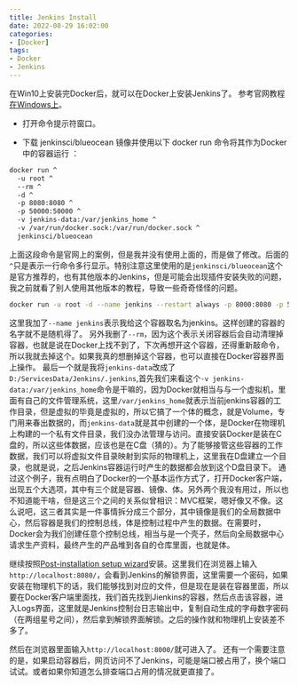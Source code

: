 ```yaml
---
title: Jenkins Install
date: 2022-08-29 16:02:00
categories:
- [Docker]
tags:
- Docker
- Jenkins
---
```


在Win10上安装完Docker后，就可以在Docker上安装Jenkins了。
参考官网教程[在Windows上](https://www.jenkins.io/zh/doc/book/installing/)。

- 打开命令提示符窗口。

- 下载 jenkinsci/blueocean 镜像并使用以下 docker run 命令将其作为Docker中的容器运行 ：

```bash
docker run ^
  -u root ^
  --rm ^
  -d ^
  -p 8080:8080 ^
  -p 50000:50000 ^
  -v jenkins-data:/var/jenkins_home ^
  -v /var/run/docker.sock:/var/run/docker.sock ^
  jenkinsci/blueocean
```

上面这段命令是官网上的案例，但是我并没有使用上面的，而是做了修改。后面的 `^`只是表示一行命令多行显示。特别注意这里使用的是`jenkinsci/blueocean`这个是官方推荐的，也有其他版本的Jenkins，但是可能会出现插件安装失败的问题，我之前就看了别人使用其他版本的教程，导致一些奇奇怪怪的问题。
```bash
docker run -u root -d --name jenkins --restart always -p 8000:8080 -p 50000:50000 -v D:/ServicesData/Jenkins/.jenkins:/var/jenkins_home -v /var/run/docker.sock:/var/run/docker.sock jenkinsci/blueocean
```
这里我加了`--name jenkins`表示我给这个容器取名为jenkins。这样创建的容器的名字就不是随机得了。
另外我删了`--rm`，因为这个表示关闭容器后会自动清理掉容器，也就是说在Docker上找不到了，下次再想开这个容器，还得重新敲命令，所以我就去掉这个。如果我真的想删掉这个容器，也可以直接在Docker容器界面上操作。
最后一个就是我将`jenkins-data`改成了`D:/ServicesData/Jenkins/.jenkins`,首先我们来看这个`-v jenkins-data:/var/jenkins_home`命令是干嘛的，因为Docker就相当与与一个虚拟机，里面有自己的文件管理系统，这里`/var/jenkins_home`就表示当前jenkins容器的工作目录，但是虚拟的毕竟是虚拟的，所以它搞了一个体的概念，就是Volume，专门用来春出数据的，而`jenkins-data`就是其中创建的一个体，是Docker在物理机上构建的一个私有文件目录，我们没办法管理与访问。直接安装Docker是装在C盘的，所以这些体数据，应该也是在C盘（猜的）。为了能够接管这些容器的工作数据，我们可以将虚拟文件目录映射到实际的物理机上，这里我在D盘建立一个目录，也就是说，之后Jenkins容器运行时产生的数据都会放到这个D盘目录下。
通过这个例子，我有点明白了Docker的一个基本运作方式了，打开Docker客户端，出现五个大选项，其中有三个就是容器、镜像、体。另外两个我没有用过，所以也不知道能干啥，但是这三个之间的关系似曾相识：MVC框架，嗯好像又不像。这么说吧，这三者其实是一件事情拆分成三个部分，其中镜像是我们的全局数据中心，然后容器是我们的控制总线，体是控制过程中产生的数据。在需要时，Docker会为我们创建任意个控制总线，相当与是一个壳子，然后向全局数据中心请求生产资料，最终产生的产品堆到各自的仓库里面，也就是体。

继续按照[Post-installation setup wizard](https://www.jenkins.io/zh/doc/book/installing/#setup-wizard)安装。这里我们在浏览器上输入`http://localhost:8080/`，会看到Jenkins的解锁界面，这里需要一个密码，如果安装在物理机下的话，我们能够找到对应的文件，但是现在是装在容器里面，所以要在Docker客户端里面找，我们首先找到Jienkins的容器，然后点击该容器，进入Logs界面，这里就是Jenkins控制台日志输出中，复制自动生成的字母数字密码（在两组星号之间），然后拿到解锁界面解锁。之后的操作就和物理机上安装差不多了。

然后在浏览器里面输入`http://localhost:8000/`就可进入了。
还有一个需要注意的是，如果启动容器后，网页访问不了Jenkins，可能是端口被占用了，换个端口试试。或者如果你知道怎么排查端口占用的情况就更直接了。
